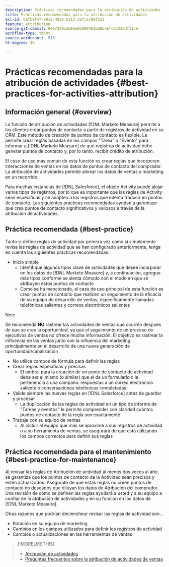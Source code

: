 ```yaml
---
description: Prácticas recomendadas para la atribución de actividades - [!DNL Marketo Measure]
title: Prácticas recomendadas para la atribución de actividades
exl-id: 66fb9f47-3912-40a6-b112-3efca789f321
feature: Attribution
source-git-commit: 9e672d0c568ee0b889461bb8ba6fc6333edf31ce
workflow-type: tm+mt
source-wordcount: '515'
ht-degree: 4%

---
```


# Prácticas recomendadas para la atribución de actividades {#best-practices-for-activities-attribution}

## Información general {#overview}

La función de atribución de actividades [!DNL Marketo Measure] permite a los clientes crear puntos de contacto a partir de registros de actividad en su CRM. Este método de creación de puntos de contacto es flexible. Le permite crear reglas basadas en los campos &quot;Tarea&quot; o &quot;Evento&quot; para informar a [!DNL Marketo Measure] de qué registros de actividad debe generar puntos de contacto y, por lo tanto, recibir crédito de atribución.

El caso de uso más común de esta función es crear reglas que incorporen interacciones de ventas en los datos de puntos de contacto del comprador. La atribución de actividades permite alinear los datos de ventas y marketing en un recorrido.

Para muchas instancias de [!DNL Salesforce], el objeto Activity puede alojar varios tipos de registros, por lo que es importante que las reglas de Activity sean específicas y se adapten a los registros que intenta traducir en puntos de contacto. Las siguientes prácticas recomendadas ayudan a garantizar que crea puntos de contacto significativos y valiosos a través de la atribución de actividades.

## Práctica recomendada {#best-practice}

Tanto si define reglas de actividad por primera vez como si simplemente revisa las reglas de actividad que se han configurado anteriormente, tenga en cuenta las siguientes prácticas recomendadas.

* Inicio simple
   * Identifique algunos tipos clave de actividades que desee incorporar en los datos de [!DNL Marketo Measure] y, a continuación, agregue más tipos conforme se sienta cómodo con el modo en que se atribuyen estos puntos de contacto
   * Como se ha mencionado, el caso de uso principal de esta función es crear puntos de contacto que realicen un seguimiento de la eficacia de su equipo de desarrollo de ventas, específicamente llamadas telefónicas salientes y correos electrónicos salientes

>[!NOTE]
>
>Se recomienda **NO** rastrear las actividades de ventas que ocurren después de que se cree la oportunidad, ya que el seguimiento de un proceso de ejecutivos de ventas no ofrece mucha información. El objetivo es rastrear la influencia de las ventas junto con la influencia del marketing, principalmente en el desarrollo de una nueva generación de oportunidad/canalización

* No utilice campos de fórmula para definir las reglas
* Crear reglas específicas y precisas
   * El umbral para la creación de un punto de contacto de actividad debe ser el mismo (o similar) que el de un formulario o la pertenencia a una campaña: respuestas a un correo electrónico saliente o conversaciones telefónicas completadas
* Valide siempre las nuevas reglas en [!DNL Salesforce] antes de guardar y procesar
   * La duplicación de las reglas de actividad en un tipo de informe de &quot;Tareas y eventos&quot; le permite comprender con claridad cuántos puntos de contacto de la regla son exactamente
* Trabaje con su equipo de ventas
   * Al incluir al equipo que más se aproxime a sus registros de actividad o a su herramienta de ventas, se asegurará de que está utilizando los campos correctos para definir sus reglas

## Práctica recomendada para el mantenimiento {#best-practice-for-maintenance}

Al revisar las reglas de Atribución de actividad al menos dos veces al año, se garantiza que los puntos de contacto de la Actividad sean precisos y estén actualizados. Asegúrate de que estas reglas no creen puntos de contacto no deseados que diluyan los datos de Atribución del comprador. Una revisión de cómo se definen las reglas ayudará a usted y a su equipo a confiar en la atribución de actividades y en su función en los datos de [!DNL Marketo Measure].

Otras razones que podrían déclencheur revisar las reglas de actividad son...

* Rotación en su equipo de marketing
* Cambios en los campos utilizados para definir los registros de actividad
* Cambios o actualizaciones en las herramientas de ventas

>[!MORELIKETHIS]
>
>* [Atribución de actividades](/help/advanced-marketo-measure-features/activities-attribution/salesforce-activities-attribution.md)
>* [Preguntas frecuentes sobre la atribución de actividades de ventas](/help/advanced-marketo-measure-features/activities-attribution/activities-attribution-faq.md)

